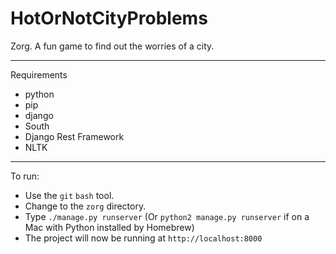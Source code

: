 HotOrNotCityProblems
====================

Zorg. A fun game to find out the worries of a city.

---

Requirements

 - python
 - pip
 - django
 - South
 - Django Rest Framework
 - NLTK

---

To run:

 - Use the `git` `bash` tool.
 - Change to the `zorg` directory.
 - Type `./manage.py runserver` (Or `python2 manage.py runserver` if on a Mac with Python installed by Homebrew)
 - The project will now be running at `http://localhost:8000`
 
 
